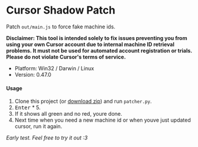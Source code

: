 # Cursor Shadow Patch

Patch `out/main.js` to force fake machine ids.

**Disclaimer: This tool is intended solely to fix issues preventing you from using your own Cursor account due to internal machine ID retrieval problems. It must not be used for automated account registration or trials. Please do not violate Cursor's terms of service.**

- Platform: Win32 / Darwin / Linux
- Version: 0.47.0

#### Usage

1. Clone this project (or [download zip](https://github.com/zetaloop/cursor-shadow-patch/archive/refs/heads/main.zip)) and run `patcher.py`.
2. <kbd>Enter</kbd> * 5.
3. If it shows all green and no red, youre done.
4. Next time when you need a new machine id or when youve just updated cursor, run it again.

_Early test. Feel free to try it out :3_

